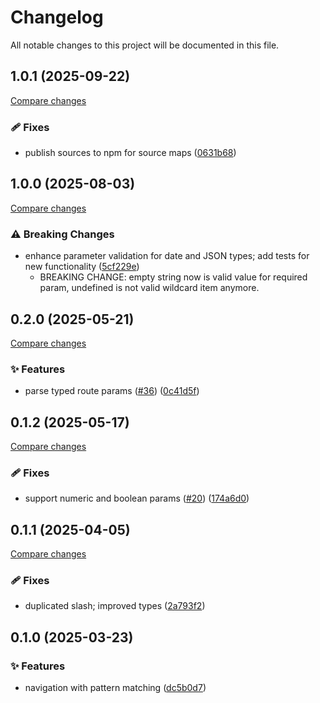<!-- header -->
# Changelog

All notable changes to this project will be documented in this file.

<!-- version:1.0.1 -->
## 1.0.1 (2025-09-22)

[Compare changes](https://github.com/Wroud/foundation/compare/nav-v1.0.0...nav-v1.0.1)

<!-- changelog -->
### 🩹 Fixes

- publish sources to npm for source maps ([0631b68](https://github.com/Wroud/foundation/commit/0631b68))

<!-- version:1.0.0 -->
## 1.0.0 (2025-08-03)

[Compare changes](https://github.com/Wroud/foundation/compare/nav-v0.2.0...nav-v1.0.0)

<!-- changelog -->
### ⚠️  Breaking Changes

- enhance parameter validation for date and JSON types; add tests for new functionality ([5cf229e](https://github.com/Wroud/foundation/commit/5cf229e))
  - BREAKING CHANGE: empty string now is valid value for required param, undefined is not valid wildcard item anymore.

<!-- version:0.2.0 -->
## 0.2.0 (2025-05-21)

[Compare changes](https://github.com/Wroud/foundation/compare/nav-v0.1.2...nav-v0.2.0)

<!-- changelog -->
### ✨ Features

- parse typed route params ([#36](https://github.com/Wroud/foundation/issues/36)) ([0c41d5f](https://github.com/Wroud/foundation/commit/0c41d5f))

<!-- version:0.1.2 -->
## 0.1.2 (2025-05-17)

[Compare changes](https://github.com/Wroud/foundation/compare/nav-v0.1.1...nav-v0.1.2)

<!-- changelog -->
### 🩹 Fixes

- support numeric and boolean params ([#20](https://github.com/Wroud/foundation/issues/20)) ([174a6d0](https://github.com/Wroud/foundation/commit/174a6d0))

<!-- version:0.1.1 -->
## 0.1.1 (2025-04-05)

[Compare changes](https://github.com/Wroud/foundation/compare/nav-v0.1.0...nav-v0.1.1)

<!-- changelog -->
### 🩹 Fixes

- duplicated slash; improved types ([2a793f2](https://github.com/Wroud/foundation/commit/2a793f2))

<!-- version:0.1.0 -->
## 0.1.0 (2025-03-23)

<!-- changelog -->
### ✨ Features

- navigation with pattern matching ([dc5b0d7](https://github.com/Wroud/foundation/commit/dc5b0d7))

